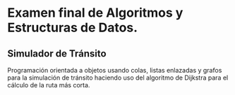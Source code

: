 # Examen final de Algoritmos y Estructuras de Datos.

## Simulador de Tránsito

Programación orientada a objetos usando colas, listas enlazadas y grafos para la simulación de tránsito haciendo uso del algoritmo de Dijkstra para el cálculo de la ruta más corta.
